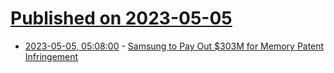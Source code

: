 # [Published on 2023-05-05](index.md)

* [2023-05-05, 05:08:00](https://soylentnews.org/article.pl?sid=23/05/04/1135220&from=rss) - [Samsung to Pay Out $303M for Memory Patent Infringement](https://soylentnews.org/article.pl?sid=23/05/04/1135220&from=rss)
